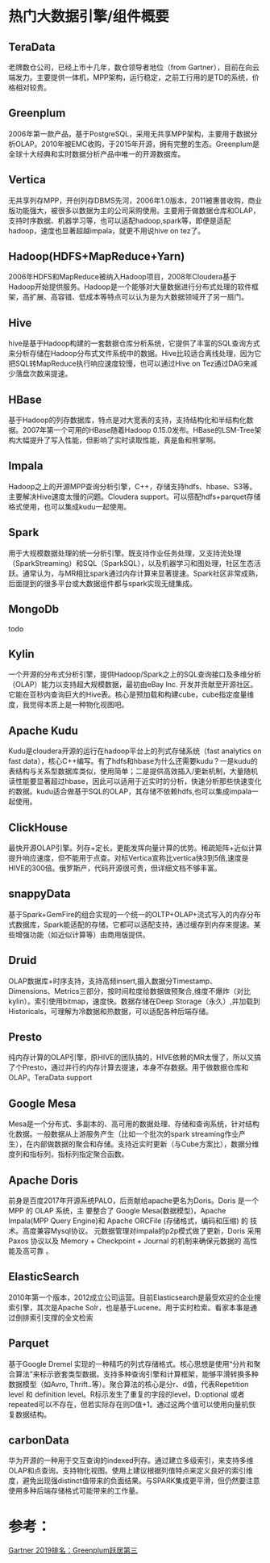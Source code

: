 
# 热门大数据引擎/组件概要

## TeraData
老牌数仓公司，已经上市十几年，数仓领导者地位（from Gartner），目前在向云端发力。主要提供一体机，MPP架构，运行稳定，之前工行用的是TD的系统，价格相对较贵。

## Greenplum
2006年第一款产品，基于PostgreSQL，采用无共享MPP架构，主要用于数据分析OLAP。2010年被EMC收购，于2015年开源，拥有完整的生态。Greenplum是全球十大经典和实时数据分析产品中唯一的开源数据库。

## Vertica
无共享列存MPP，开创列存DBMS先河，2006年1.0版本，2011被惠普收购，商业版功能强大，被很多以数据为主的公司采购使用。主要用于做数据仓库和OLAP，支持时序数据、机器学习等，也可以适配hadoop,spark等，即便是适配hadoop，速度也显著超越impala，就更不用说hive on tez了。

## Hadoop(HDFS+MapReduce+Yarn)
2006年HDFS和MapReduce被纳入Hadoop项目，2008年Cloudera基于Hadoop开始提供服务。Hadoop是一个能够对大量数据进行分布式处理的软件框架，高扩展、高容错、低成本等特点可以认为是为大数据领域开了另一扇门。

## Hive
hive是基于Hadoop构建的一套数据仓库分析系统，它提供了丰富的SQL查询方式来分析存储在Hadoop分布式文件系统中的数据。Hive比较适合离线处理，因为它把SQL转MapReduce执行响应速度较慢，也可以通过Hive on Tez通过DAG来减少落盘次数来提速。

## HBase
基于Hadoop的列存数据库，特点是对大宽表的支持，支持结构化和半结构化数据。2007年第一个可用的HBase随着Hadoop 0.15.0发布。HBase的LSM-Tree架构大幅提升了写入性能，但影响了实时读取性能，真是鱼和熊掌啊。

## Impala
Hadoop之上的开源MPP查询分析引擎，C++，存储支持hdfs、hbase、S3等。 主要解决Hive速度太慢的问题。Cloudera support。可以搭配hdfs+parquet存储格式使用，也可以集成kudu一起使用。

## Spark
用于大规模数据处理的统一分析引擎。既支持作业任务处理，又支持流处理（SparkStreaming）和SQL（SparkSQL），以及机器学习和图处理，社区生态活跃。通常认为，与MR相比spark通过内存计算来显著提速。Spark社区非常成熟，后面提到的很多平台或大数据组件都与spark实现无缝集成。

## MongoDb
  todo 
## Kylin
一个开源的分布式分析引擎，提供Hadoop/Spark之上的SQL查询接口及多维分析（OLAP）能力以支持超大规模数据，最初由eBay Inc. 开发并贡献至开源社区。它能在亚秒内查询巨大的Hive表。核心是预加载和构建cube，cube指定度量维度，我觉得本质上是一种物化视图吧。

## Apache Kudu
Kudu是cloudera开源的运行在hadoop平台上的列式存储系统（fast analytics on fast data），核心C++编写。有了hdfs和hbase为什么还需要kudu？一是kudu的表结构与关系型数据库类似，使用简单；二是提供高效插入/更新机制，大量随机读性能要显著超过hbase，因此可以适用于近实时的分析，快速分析那些快速变化的数据。kudu适合做基于SQL的OLAP，其存储不依赖hdfs,也可以集成impala一起使用。

## ClickHouse
最快开源OLAP引擎。列存+定长，更能发挥向量计算的优势。稀疏矩阵+近似计算提升响应速度，但不能用于点查。对标Vertica宣称比vertica快3到5倍,速度是HIVE的300倍。俄罗斯产，代码开源很可贵，但详细文档不够丰富。

## snappyData
基于Spark+GemFire的组合实现的一个统一的OLTP+OLAP+流式写入的内存分布式数据库，Spark能适配的存储，它都可以适配支持，通过缓存到内存来提速。某些增强功能（如近似计算等）由商用版提供。

## Druid
OLAP数据库+时序支持，支持高频insert,摄入数据分Timestamp、Dimensions、Metrics三部分，按时间粒度给数据做预聚合,维度不爆炸（对比kylin）。索引使用bitmap，速度快。数据存储在Deep Storage（永久）,并加载到Historicals，可理解为冷数据和热数据，可以适配各种后端存储。	
				
## Presto
纯内存计算的OLAP引擎，原HIVE的团队搞的，HIVE依赖的MR太慢了，所以又搞了个Presto，通过并行的内存计算去提速，本身不存数据。用于做数据仓库和OLAP。TeraData support

## Google Mesa
Mesa是一个分布式、多副本的、高可用的数据处理、存储和查询系统，针对结构化数据。一般数据从上游服务产生（比如一个批次的spark streaming作业产生），在内部做数据的聚合和存储。支持近实时更新（与Cube方案比），数据分维度列和指标列，指标列指定聚合函数。

## Apache Doris
前身是百度2017年开源系统PALO，后贡献给apache更名为Doris。Doris 是一个 MPP 的 OLAP 系统，主 要整合了 Google Mesa(数据模型)，Apache Impala(MPP Query Engine)和 Apache ORCFile (存储格式，编码和压缩) 的 技术。高度兼容Mysql协议。 元数据管理对impala的p2p模式做了更新，Doris 采用 Paxos 协议以及 Memory + Checkpoint + Journal 的机制来确保元数据的 高性能及高可靠 。			
## ElasticSearch
2010年第一个版本，2012成立公司运营。目前Elasticsearch是最受欢迎的企业搜索引擎，其次是Apache Solr，也是基于Lucene。用于实时检索。看家本事是通过倒排索引支撑的全文检索

## Parquet
  基于Google Dremel 实现的一种精巧的列式存储格式。核心思想是使用“分片和聚合算法”来标示嵌套类型数据。支持多种查询引擎和计算框架，能够平滑转换多种数据模型（如Avro, Thrift..等）。聚合算法的核心是分r、d值，代表Repetition level 和 definition level。R标示发生了重复的字段的level，D:optional 或者 repeated可以不存在，但若实际存在则D值+1。通过这两个值可以使用向量机恢复数据结构。

## carbonData
华为开源的一种用于交互查询的indexed列存。通过建立多级索引，来支持多维OLAP和点查询。支持物化视图。使用上建议根据列值特点来定义良好的索引维度，避免出现强distinct值带来的负面结果。与SPARK集成更平滑，但仍然要注意使用多种后端存储格式可能带来的工作量。


# 参考：
[Gartner 2019排名：Greenplum跃居第三](https://cloud.tencent.com/developer/news/405232)

[2]: http://neoremind.com/2017/09/%E6%B5%85%E8%B0%88%E4%BB%8Egoogle-mesa%E5%88%B0%E7%99%BE%E5%BA%A6palo/ "浅谈从Google Mesa到百度PALO"

[3]: https://cloud.tencent.com/developer/article/1491021 "使用Apache Kudu和Impala实现存储分层"

[4]: https://www.cnblogs.com/zhenxing/p/3905047.html "Oracle Exadata体系笔记"

[5]: https://www.w3cschool.cn/teradata/teradata_architecture.html "Teradata 架构"

[6]: https://leonlibraries.github.io/2017/05/18/%E4%BB%8ELSM%E5%88%B0HBase/ "有了HBase为什么还要Kudu？"
 







